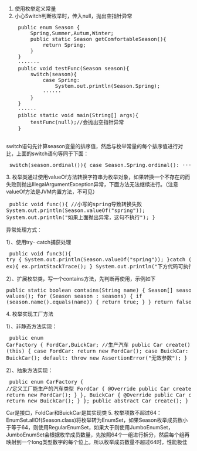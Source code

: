1. 使用枚举定义常量
2. 小心Switch判断枚举时，传入null，抛出空指针异常
    <pre>
    public enum Season {
        Spring,Summer,Autum,Winter;        
        public static Season getComfortableSeason(){
            return Spring;
        }
    }
    ·······
    public void testFunc(Season season){
        switch(season){
            case Spring:
                System.out.println(Season.Spring);
            ······
        }
    }
    ······
    piblic static void main(String[] args){
        testFunc(null);//会抛出空指针异常
    }
    </pre>
  switch语句先计算season变量的排序值，然后与枚举常量的每个排序值进行对比，上面的switch语句等同于下面：
    <pre>
    switch(season.ordinal()){
        case Season.Spring.ordinal():
            ······ 
    }
    </pre>
3. 枚举类通过使用valueOf方法转换字符串为枚举对象，如果转换一个不存在的而失败则抛出IllegalArgumentException异常，下面方法无法继续进行。（注意valueOf方法是JVM内置方法，不可见）
    <pre>
    public void func(){
        //小写的spring导致转换失败
        System.out.println(Season.valueOf("spring"));
        System.out.println("如果上面抛出异常，这句不执行");
    }
    </pre>
异常处理方式：<p>1）、使用try···catch捕获处理<pre>
    public void func3(){
        try {
            System.out.println(Season.valueOf("spring"));
        }catch (Exception ex){
            ex.printStackTrace();
        }
        System.out.println("下方代码可执行");
    }
</pre></p><p>2）、扩展枚举类，写一个contains方法，先判断再使用，示例如下<pre>
    public static boolean contains(String name) {
        Season[] seasons = values();
        for (Season season : seasons) {
            if (season.name().equals(name)) {
                return true;
            }
        }
        return false;
    }
</pre></p>
4. 枚举实现工厂方法<p>1）、非静态方法实现：<pre>
    public enum CarFactory {
        FordCar,BuickCar;
        //生产汽车
        public Car create() {
            switch (this) {
                case FordCar:
                    return new FordCar();
                case BuickCar:
                    return new BuickCar();
                default:
                    throw new AssertionError("无效参数");
            }
        }
    }
</pre></p><p>2）、抽象方法实现：<pre>
    public enum CarFactory {
        //定义工厂能生产的汽车类型
        FordCar {
            @Override
            public Car create() {
                return new FordCar();
            }
        }, BuickCar {
            @Override
            public Car create() {
                return new BuickCar();
            }
        };
        public abstract Car create();
    }
</pre></p>Car是接口，FoldCar和BuickCar是其实现类
5. 枚举项数不超过64：EnumSet.allOf(Season.class)将枚举转为EnumSet，如果Season枚举成员数小于等于64，则使用RegularEnumSet，如果大于则使用JumboEnumSet，JumboEnumSet会根据枚举成员数量，先按照64个一组进行拆分，然后每个组再映射到一个long类型数字的每个位上。所以枚举成员数量不超过64时，性能极佳